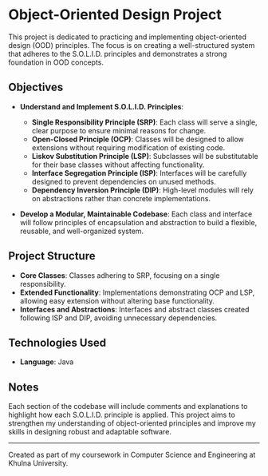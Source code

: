 # Object-Oriented Design Project

This project is dedicated to practicing and implementing object-oriented design (OOD) principles. The focus is on creating a well-structured system that adheres to the S.O.L.I.D. principles and demonstrates a strong foundation in OOD concepts.

## Objectives

- **Understand and Implement S.O.L.I.D. Principles**: 
  - **Single Responsibility Principle (SRP)**: Each class will serve a single, clear purpose to ensure minimal reasons for change.
  - **Open-Closed Principle (OCP)**: Classes will be designed to allow extensions without requiring modification of existing code.
  - **Liskov Substitution Principle (LSP)**: Subclasses will be substitutable for their base classes without affecting functionality.
  - **Interface Segregation Principle (ISP)**: Interfaces will be carefully designed to prevent dependencies on unused methods.
  - **Dependency Inversion Principle (DIP)**: High-level modules will rely on abstractions rather than concrete implementations.
  
- **Develop a Modular, Maintainable Codebase**: Each class and interface will follow principles of encapsulation and abstraction to build a flexible, reusable, and well-organized system.

## Project Structure

- **Core Classes**: Classes adhering to SRP, focusing on a single responsibility.
- **Extended Functionality**: Implementations demonstrating OCP and LSP, allowing easy extension without altering base functionality.
- **Interfaces and Abstractions**: Interfaces and abstract classes created following ISP and DIP, avoiding unnecessary dependencies.

## Technologies Used

- **Language**: Java

## Notes

Each section of the codebase will include comments and explanations to highlight how each S.O.L.I.D. principle is applied. This project aims to strengthen my understanding of object-oriented principles and improve my skills in designing robust and adaptable software.

---

Created as part of my coursework in Computer Science and Engineering at Khulna University.

